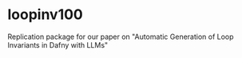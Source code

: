 # loopinv100
Replication package for our paper on "Automatic Generation of Loop Invariants in Dafny with LLMs" 
